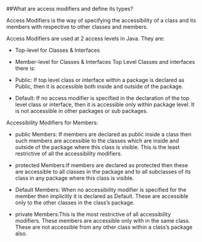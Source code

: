 ##What are access modifiers and define its types?

Access Modifiers is the way of specifying the accessibility of a class and its members with respective to other classes and members.

Access Modifiers are used at 2 access levels in Java. They are:
* Top-level for Classes & Interfaces
* Member-level for Classes & Interfaces
Top Level Classes and interfaces there is:

* Public:  If top level class or interface within a package is declared as Public, then it is accessible both inside and outside of the package.
* Default: If no access modifier is specified in the declaration of the top level class or interface, then it is accessible only within package level. It is not accessible in other packages or sub packages.

Accessibility Modifiers for Members:
* public Members: If members are declared as public inside a class then such members are accessible to the classes which are inside and outside of the package where this class is visible. This is the least restrictive of all the accessibility modifiers.

* protected Members:If members are declared as protected then these are accessible to all classes in the package and to all subclasses of its class in any package where this class is visible.

* Default Members: When no accessibility modifier is specified for the member then implicitly it is declared as Default. These are accessible only to the other classes in the class’s package.

* private Members:This is the most restrictive of all accessibility modifiers. These members are accessible only with in the same class. These are not accessible from any other class within a class’s package also.
